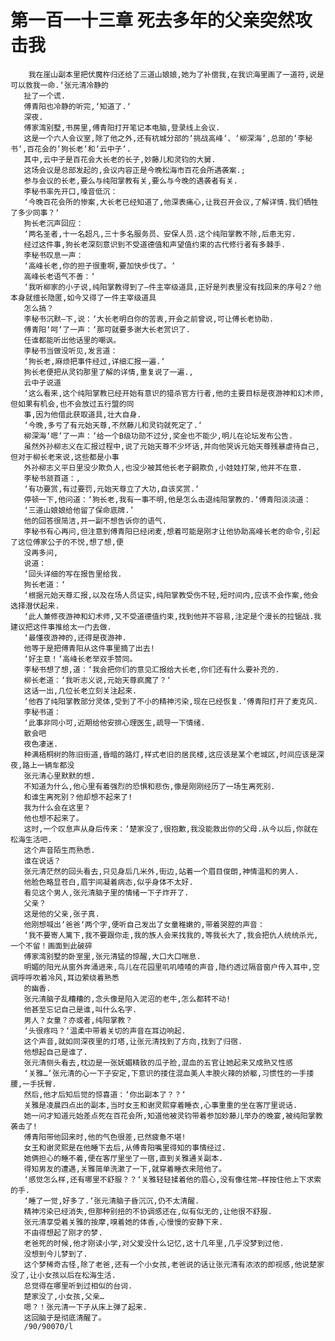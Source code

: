 # 第一百一十三章 死去多年的父亲突然攻击我
        我在崖山副本里把伏魔杵归还给了三道山娘娘,她为了补偿我,在我识海里画了一道符,说是可以救我一命.‘张元清冷静的
       扯了一个谎.
       傅青阳也冷静的听完,‘知道了.‘
       深夜.
       傅家湾别墅,书房里,傅青阳打开笔记本电脑,登录线上会议.
       这是一个六人会议室,除了他之外,还有杭城分部的‘挑战高峰‘、‘柳深海‘,总部的‘李秘书‘,百花会的‘狗长老‘和‘云中子‘.
       其中,云中子是百花会大长老的长子,妙藤儿和灵钧的大舅.
       这场会议是总部发起的,会议内容正是今晚松海市百花会所遇袭案.;
       参与会议的长老,要么与纯阳掌教有关,要么与今晚的遇袭者有关.
       李秘书率先开口,嗓音低沉：
       ‘今晚百花会所的惨案,大长老已经知道了,他深表痛心,让我召开会议,了解详情.我们牺牲了多少同事？‘
       狗长老沉声回应：
       ‘两名圣者,十一名超凡,三十多名服务员、安保人员.这个纯阳掌教不除,后患无穷.
       经过这件事,狗长老深刻意识到不受道德值和声望值约束的古代修行者有多棘手.
       李秘书叹息一声：
       ‘高峰长老,你的担子很重啊,要加快步伐了。‘
       高峰长老语气不善：‘
       ‘我听柳家的小子说,纯阳掌教得到了—件主宰级道具,正好是列表里没有找回来的序号2？他本身就擅长隐匿,如今又得了一件主宰级道具
       怎么搞？
       李秘书沉默—下,说：‘大长老明白你的苦衷,开会之前曾说,可让傅长老协助.
       傅青阳‘呵‘了一声：‘那可就要多谢大长老赏识了.
       任谁都能听出他话里的嘲讽。
       李秘书当做没听见,发言道：
       ‘狗长老,麻烦把事件经过,详细汇报一遍.‘
       狗长老便把从灵钧那里了解的详情,重复说了一遍.,
       云中子说道
       ‘这么看来,这个纯阳掌教已经开始有意识的猎杀官方行者,他的主要目标是夜游神和幻术师,但如果有机会,也不会放过五行盟的同
       事,因为他借此获取道具,壮大自身.
       ‘今晚,多亏了有元始天尊,不然藤儿和灵钧就死定了.‘
       柳深海‘嗯‘了一声：‘给一个B级功勋不过分,奖金也不能少,明儿在论坛发布公告.
       虽然外孙柳志义在汇报过程中,说了元始天尊不少坏话,并向他哭诉元始天尊残暴虐待自己,但对于柳长老来说,这些都是小事
       外孙柳志义平日里没少欺负人,也没少被其他长老子嗣欺负,小娃娃打架,他并不在意.
       李秘书颔首道：,
       ‘有功要赏,有过要罚,元始天尊立了大功,自该奖赏.‘
       停顿一下,他问道：‘狗长老,我有一事不明,他是怎么击退纯阳掌教的.‘傅青阳淡淡道：
       ‘三道山娘娘给他留了保命底牌.’
       他的回答很简洁,并一副不想告诉你的语气.
       李秘书有心再问,但注意到傅青阳已经闭麦,想着可能是刚才让他协助高峰长老的命令,引起了这位傅家公子的不悦,想了想,便
       没再多问,
       说道：
       ‘回头详细的写在报告里给我.
       狗长老道：‘
       ‘根据元始天尊汇报,以及在场人员证实,纯阳掌教受伤不轻,短时间内,应该不会作案,他会选择潜伏起来.
       ‘此人兼修夜游神和幻术师,又不受道德值约束,找到他并不容易,注定是个漫长的拉锯战.我建议把这件事推给太一门去做.
       ‘最懂夜游神的,还得是夜游神.
       他等于是把傅青阳从这件事里摘了出去!
       ‘好主意！‘高峰长老举双手赞同。
       李秘书想了想,道：‘我会把你们的意见汇报给大长老,你们还有什么要补充的.
       柳长老道：‘我听志义说,元始天尊疯魔了？‘
       这话一出,几位长老立刻关注起来.
       ‘他吞了纯阳掌教部分灵体,受到了不小的精神污染,现在已经恢复.‘傅青阳打开了麦克风.
       李秘书道：
       ‘此事非同小可,近期给他安排心理医生,疏导一下情绪.
       散会吧
       夜色凄迷.
       种满梧桐树的陈旧街道,昏暗的路灯,样式老旧的居民楼,这应该是某个老城区,时间应该是深夜,路上一辆车都没
       张元清心里默默的想.
       不知道为什么,他心里有着强烈的恐惧和悲伤,像是刚刚经历了一场生离死别.
       和谁生离死别？他却想不起来了!
       我为什么会在这里？
       他也想不起来了。
       这时,一个叹息声从身后传来：‘楚家没了,很抱歉,我没能救出你的父母.从今以后,你就在松海生活吧.
       这个声音陌生而熟悉.
       谁在说话？
       张元清茫然的回头看去,只见身后几米外,街边,站着一个眉目俊朗,神情温和的男人.
       他脸色略显苍白,眉宇间凝着病态,似乎身体不太好.
       看见这个男人,张元清脑子里的情绪一下子炸开了.
       父亲？
       这是他的父亲,张子真.
       他刚想喊出‘爸爸‘两个字,便听自己发出了女童稚嫩的,带着哭腔的声音：
       ‘我不要寄人篱下,我不要跟你走,我的族人会来找我的,等我长大了,我会把仇人统统杀光,一个不留！画面到此破碎
       傅家湾别墅的卧室里,张元清猛的惊醒,大口大口喘息.
       明媚的阳光从窗外奔涌进来,鸟儿在花园里叽叽喳喳的声音,隐约透过隔音窗户传入耳中,空调呼呼吹着冷风,耳边萦绕着熟悉
       的幽香.
       张元清脑子乱糟糟的,念头像是陷入泥沼的老牛,怎么都转不动!
       他甚至忘记自己是谁,叫什么名字.
       男人？女童？亦或者,纯阳掌教？
       ‘头很疼吗？‘温柔中带着关切的声音在耳边响起.
       这个声音,就如同深夜里的灯塔,让张元清找到了方向,找到了归宿.
       他想起自己是谁了.
       张元清侧头看去,枕边是一张妩媚精致的瓜子脸,混血的五官让她起来又成熟又性感
       ‘关雅…‘张元清的心一下子安定,下意识的搂住混血美人丰腴火辣的娇躯,习惯性的一手搂腰,一手抚臀.
       然后,他才后知后觉的惊喜道：‘你出副本了？？‘
       关雅是凌晨四点出的副本,当时女王和谢灵熙穿着睡衣,心事重重的坐在客厅里说话.
       她一问才知道元始差点死在百花会所,知道他被灵钧带着参加妙藤儿举办的晚宴,被纯阳掌教袭击了!
       傅青阳带他回来时,他的气色很差,已然疲惫不堪!
       女王和谢灵熙是在他睡下去后,从傅青阳嘴里得知的事情经过.
       她俩担心的睡不着,便在客厅里坐了一宿,直到关雅通关副本.
       得知男友的遭遇,关雅简单洗漱了一下,就穿着睡衣来陪他了。
       ‘感觉怎么样,还有哪里不舒服？？‘关雅轻轻揉着他的眉心,没有像往常—样按住他上下求索的手.
       ‘睡了一觉,好多了.‘张元清脑子昏沉沉,仍不太清醒.
       精神污染已经消失,但那种别扭的不协调感还在,似有似无的,让他很不舒服.
       张元清享受着关雅的按摩,嗅着她的体香,心慢慢的安静下来.
       不由得想起了刚才的梦.
       老爸死的时候,他才刚读小学,对父爱没什么记忆,这十几年里,几乎没梦到过他.
       没想到今儿梦到了.
       这个梦稀奇古怪,除了老爸,还有一个小女孩,老爸说的话让张元清有浓浓的即视感,他说楚家没了,让小女孩以后在松海生活.
       总觉得在哪里听到过相似的台词.
       楚家没了,小女孩,父亲…
       嗯？！张元清一下子从床上弹了起来.
       这回脑子是彻底清醒了。
       /90/90070/l